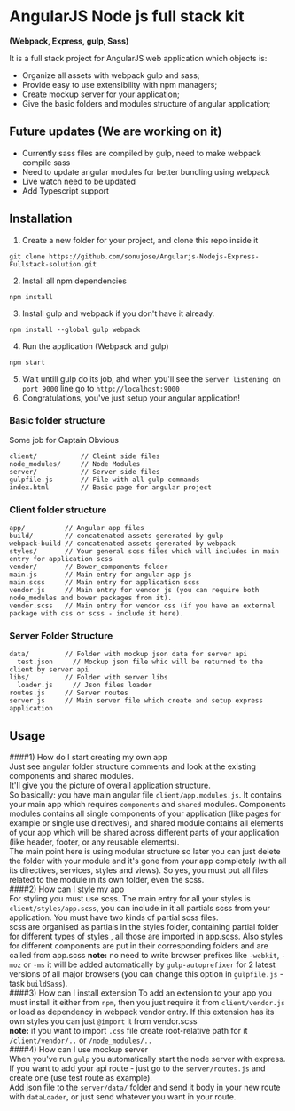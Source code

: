 # AngularJS Node js full stack kit
**(Webpack, Express, gulp, Sass)**  

It is a full stack project for AngularJS web application which objects is:
- Organize all assets with webpack gulp and sass;
- Provide easy to use extensibility with npm managers;
- Create mockup server for your application;
- Give the basic folders and modules structure of angular application;

## Future updates (We are working on it)
- Currently sass files are compiled by gulp, need to make webpack compile sass
- Need to update angular modules for better bundling using webpack
- Live watch need to be updated
- Add Typescript support

## Installation

1) Create a new folder for your project, and clone this repo inside it
```
git clone https://github.com/sonujose/Angularjs-Nodejs-Express-Fullstack-solution.git
```
2) Install all npm dependencies
```
npm install
```
3) Install gulp and webpack if you don't have it already.
```
npm install --global gulp webpack
```
4) Run the application (Webpack and gulp)
```
npm start
```
5) Wait untill gulp do its job, ahd when you'll see the `Server listening on port 9000` line go to `http://localhost:9000`  
6) Congratulations, you've just setup your angular application!

### Basic folder structure
Some job for Captain Obvious
```
client/           // Cleint side files
node_modules/     // Node Modules
server/           // Server side files
gulpfile.js       // File with all gulp commands
index.html        // Basic page for angular project
```

### Client folder structure

```
app/          // Angular app files
build/        // concatenated assets generated by gulp
webpack-build // concatenated assets generated by webpack
styles/       // Your general scss files which will includes in main entry for application scss
vendor/       // Bower_components folder
main.js       // Main entry for angular app js
main.scss     // Main entry for application scss
vendor.js     // Main entry for vendor js (you can require both node_modules and bower packages from it).
vendor.scss   // Main entry for vendor css (if you have an external package with css or scss - include it here).
```

### Server Folder Structure
```
data/         // Folder with mockup json data for server api
  test.json     // Mockup json file whic will be returned to the client by server api
libs/         // Folder with server libs
  loader.js     // Json files loader
routes.js     // Server routes
server.js     // Main server file which create and setup express application
```
## Usage
####1) How do I start creating my own app  
Just see angular folder structure comments and look at the existing components and shared modules.  
It'll give you the picture of overall application structure.  
So basically: you have main angular file `client/app.modules.js`. It contains your main app which requires `components` and `shared` modules. Components modules contains all single components of your application (like pages for example or single use directives), and shared module contains all elements of your app which will be shared across different parts of your application (like header, footer, or any reusable elements).  
The main point here is using modular structure so later you can just delete the folder with your module and it's gone from your app completely (with all its directives, services, styles and views). So yes, you must put all files related to the module in its own folder, even the scss.  
####2) How can I style my app  
For styling you must use scss. The main entry for all your styles is `client/styles/app.scss`, you can include in it all partials scss from your application. You must have two kinds of partial scss files.  
scss are organised as partials in the styles folder, containing partial folder for different types of styles , all those are imported in app.scss. Also styles for different components are put in their corresponding folders and are called from app.scss
**note:** no need to write browser prefixes like `-webkit`, `-moz` or `-ms` it will be added automatically by `gulp-autoprefixer` for 2 latest versions of all major browsers (you can change this option in `gulpfile.js` - task `buildSass`).  
####3) How can I install extension
To add an extension to your app you must install it either from `npm`, then you just require it from `client/vendor.js` or load as dependency in webpack vendor entry. 
If this extension has its own styles you can just `@import` it from vendor.scss  
**note:** if you want to import `.css` file create root-relative path for it `/client/vendor/..` or `/node_modules/..`  
####4) How can I use mockup server  
When you've run `gulp` you automatically start the node server with express.    
If you want to add your api route - just go to the `server/routes.js` and create one (use test route as example).  
Add json file to the `server/data/` folder and send it body in your new route with `dataLoader`, or just send whatever you want in your route.


